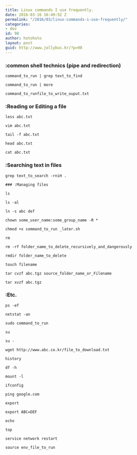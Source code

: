 ```yaml
---
title: Linux commands I use frequently.
date: 2016-03-16 16:49:52 Z
permalink: "/2016/03/linux-commands-i-use-frequently/"
categories:
- dev
id: 98
author: hotohoto
layout: post
guid: http://www.jollybus.kr/?p=98
---
```


### :common shell technics (pipe and redirection)
```
command_to_run | grep text_to_find

command_to_run | more

command_to_runfile_to_write_ouput.txt
```

### :Reading or Editing a file
```
less abc.txt

vim abc.txt

tail -f abc.txt

head abc.txt

cat abc.txt
```

### :Searching text in files
```
grep text_to_search -rniH .

### :Managing files

ls

ls -al

ln -s abc def

chown some_user_name:some_group_name -R *

chmod +x command_to_run _later.sh

rm

rm -rf folder_name_to_delete_recursively_and_dangerously

rmdir folder_name_to_delete

touch filename

tar cvzf abc.tgz source_folder_name_or_Filename

tar xvzf abc.tgz
```

### :Etc.
```
ps -ef

netstat -an

sudo command_to_run

su

su -

wget http://www.abc.co.kr/file_to_download.txt

history

df -h

mount -l

ifconfig

ping google.com

export

export ABC=DEF

echo

top

service network restart

source env_file_to_run
```
